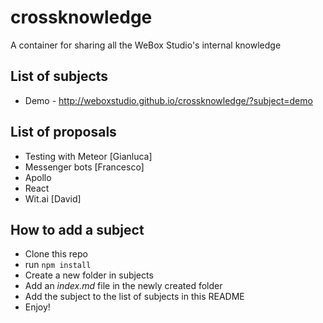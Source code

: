 # crossknowledge
A container for sharing all the WeBox Studio's internal knowledge

## List of subjects
* Demo - http://weboxstudio.github.io/crossknowledge/?subject=demo

## List of proposals
* Testing with Meteor [Gianluca]
* Messenger  bots [Francesco]
* Apollo
* React
* Wit.ai [David]

## How to add a subject
* Clone this repo
* run `npm install`
* Create a new folder in subjects
* Add an _index.md_ file in the newly created folder
* Add the subject to the list of subjects in this README
* Enjoy!
